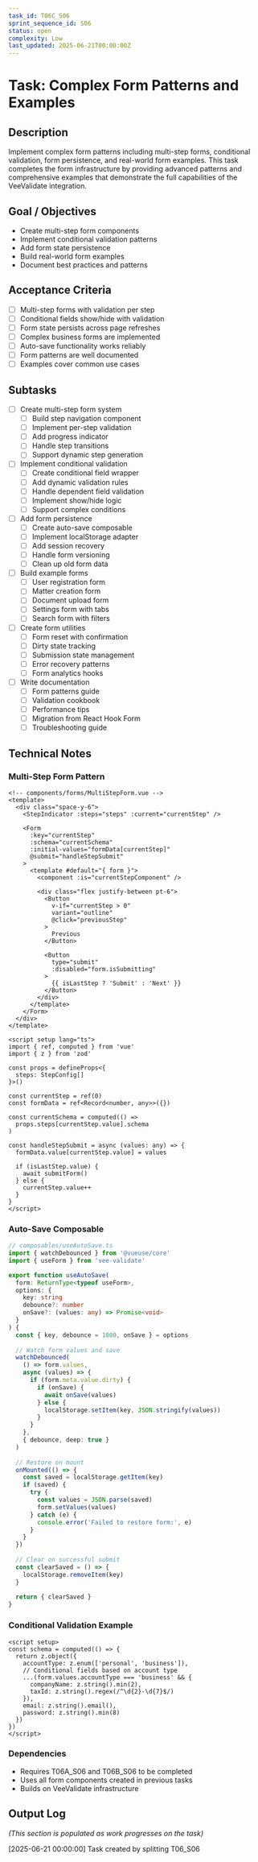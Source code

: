 ```yaml
---
task_id: T06C_S06
sprint_sequence_id: S06
status: open
complexity: Low
last_updated: 2025-06-21T00:00:00Z
---
```


# Task: Complex Form Patterns and Examples

## Description
Implement complex form patterns including multi-step forms, conditional validation, form persistence, and real-world form examples. This task completes the form infrastructure by providing advanced patterns and comprehensive examples that demonstrate the full capabilities of the VeeValidate integration.

## Goal / Objectives
- Create multi-step form components
- Implement conditional validation patterns
- Add form state persistence
- Build real-world form examples
- Document best practices and patterns

## Acceptance Criteria
- [ ] Multi-step forms with validation per step
- [ ] Conditional fields show/hide with validation
- [ ] Form state persists across page refreshes
- [ ] Complex business forms are implemented
- [ ] Auto-save functionality works reliably
- [ ] Form patterns are well documented
- [ ] Examples cover common use cases

## Subtasks
- [ ] Create multi-step form system
  - [ ] Build step navigation component
  - [ ] Implement per-step validation
  - [ ] Add progress indicator
  - [ ] Handle step transitions
  - [ ] Support dynamic step generation

- [ ] Implement conditional validation
  - [ ] Create conditional field wrapper
  - [ ] Add dynamic validation rules
  - [ ] Handle dependent field validation
  - [ ] Implement show/hide logic
  - [ ] Support complex conditions

- [ ] Add form persistence
  - [ ] Create auto-save composable
  - [ ] Implement localStorage adapter
  - [ ] Add session recovery
  - [ ] Handle form versioning
  - [ ] Clean up old form data

- [ ] Build example forms
  - [ ] User registration form
  - [ ] Matter creation form
  - [ ] Document upload form
  - [ ] Settings form with tabs
  - [ ] Search form with filters

- [ ] Create form utilities
  - [ ] Form reset with confirmation
  - [ ] Dirty state tracking
  - [ ] Submission state management
  - [ ] Error recovery patterns
  - [ ] Form analytics hooks

- [ ] Write documentation
  - [ ] Form patterns guide
  - [ ] Validation cookbook
  - [ ] Performance tips
  - [ ] Migration from React Hook Form
  - [ ] Troubleshooting guide

## Technical Notes

### Multi-Step Form Pattern
```vue
<!-- components/forms/MultiStepForm.vue -->
<template>
  <div class="space-y-6">
    <StepIndicator :steps="steps" :current="currentStep" />
    
    <Form
      :key="currentStep"
      :schema="currentSchema"
      :initial-values="formData[currentStep]"
      @submit="handleStepSubmit"
    >
      <template #default="{ form }">
        <component :is="currentStepComponent" />
        
        <div class="flex justify-between pt-6">
          <Button
            v-if="currentStep > 0"
            variant="outline"
            @click="previousStep"
          >
            Previous
          </Button>
          
          <Button
            type="submit"
            :disabled="form.isSubmitting"
          >
            {{ isLastStep ? 'Submit' : 'Next' }}
          </Button>
        </div>
      </template>
    </Form>
  </div>
</template>

<script setup lang="ts">
import { ref, computed } from 'vue'
import { z } from 'zod'

const props = defineProps<{
  steps: StepConfig[]
}>()

const currentStep = ref(0)
const formData = ref<Record<number, any>>({})

const currentSchema = computed(() => 
  props.steps[currentStep.value].schema
)

const handleStepSubmit = async (values: any) => {
  formData.value[currentStep.value] = values
  
  if (isLastStep.value) {
    await submitForm()
  } else {
    currentStep.value++
  }
}
</script>
```

### Auto-Save Composable
```typescript
// composables/useAutoSave.ts
import { watchDebounced } from '@vueuse/core'
import { useForm } from 'vee-validate'

export function useAutoSave(
  form: ReturnType<typeof useForm>,
  options: {
    key: string
    debounce?: number
    onSave?: (values: any) => Promise<void>
  }
) {
  const { key, debounce = 1000, onSave } = options
  
  // Watch form values and save
  watchDebounced(
    () => form.values,
    async (values) => {
      if (form.meta.value.dirty) {
        if (onSave) {
          await onSave(values)
        } else {
          localStorage.setItem(key, JSON.stringify(values))
        }
      }
    },
    { debounce, deep: true }
  )
  
  // Restore on mount
  onMounted(() => {
    const saved = localStorage.getItem(key)
    if (saved) {
      try {
        const values = JSON.parse(saved)
        form.setValues(values)
      } catch (e) {
        console.error('Failed to restore form:', e)
      }
    }
  })
  
  // Clear on successful submit
  const clearSaved = () => {
    localStorage.removeItem(key)
  }
  
  return { clearSaved }
}
```

### Conditional Validation Example
```vue
<script setup>
const schema = computed(() => {
  return z.object({
    accountType: z.enum(['personal', 'business']),
    // Conditional fields based on account type
    ...(form.values.accountType === 'business' && {
      companyName: z.string().min(2),
      taxId: z.string().regex(/^\d{2}-\d{7}$/)
    }),
    email: z.string().email(),
    password: z.string().min(8)
  })
})
</script>
```

### Dependencies
- Requires T06A_S06 and T06B_S06 to be completed
- Uses all form components created in previous tasks
- Builds on VeeValidate infrastructure

## Output Log
*(This section is populated as work progresses on the task)*

[2025-06-21 00:00:00] Task created by splitting T06_S06